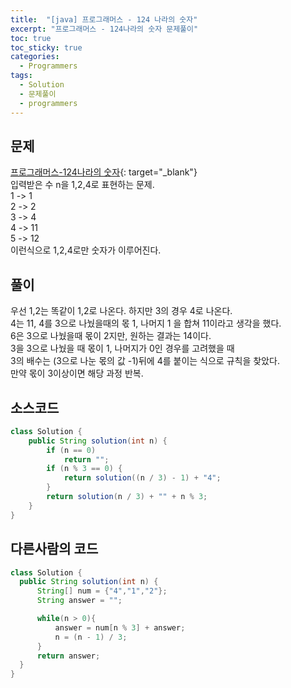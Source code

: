 ```yaml
---
title:  "[java] 프로그래머스 - 124 나라의 숫자"
excerpt: "프로그래머스 - 124나라의 숫자 문제풀이"
toc: true
toc_sticky: true
categories:
  - Programmers
tags:
  - Solution
  - 문제풀이
  - programmers
---
```

## 문제  
[프로그래머스-124나라의 숫자](https://programmers.co.kr/learn/courses/30/lessons/12899?language=java){: target="_blank"}  
입력받은 수 n을 1,2,4로 표현하는 문제.  
1 -> 1  
2 -> 2  
3 -> 4  
4 -> 11  
5 -> 12  
이런식으로 1,2,4로만 숫자가 이루어진다.  


## 풀이  
우선 1,2는 똑같이 1,2로 나온다. 하지만 3의 경우 4로 나온다.  
4는 11, 4를 3으로 나눴을때의 몫 1, 나머지 1 을 합쳐 11이라고 생각을 했다.  
6은 3으로 나눴을때 몫이 2지만, 원하는 결과는 14이다.  
3을 3으로 나눴을 때 몫이 1, 나머지가 0인 경우를 고려했을 때  
3의 배수는 (3으로 나눈 몫의 값 -1)뒤에 4를 붙이는 식으로 규칙을 찾았다.  
만약 몫이 3이상이면 해당 과정 반복.  

## 소스코드  
```java
class Solution {
	public String solution(int n) {
		if (n == 0)
			return "";
		if (n % 3 == 0) {
			return solution((n / 3) - 1) + "4";
		}
		return solution(n / 3) + "" + n % 3;
	}
}
```

## 다른사람의 코드  
```java
class Solution {
  public String solution(int n) {
      String[] num = {"4","1","2"};
      String answer = "";

      while(n > 0){
          answer = num[n % 3] + answer;
          n = (n - 1) / 3;
      }
      return answer;
  }
}
```
